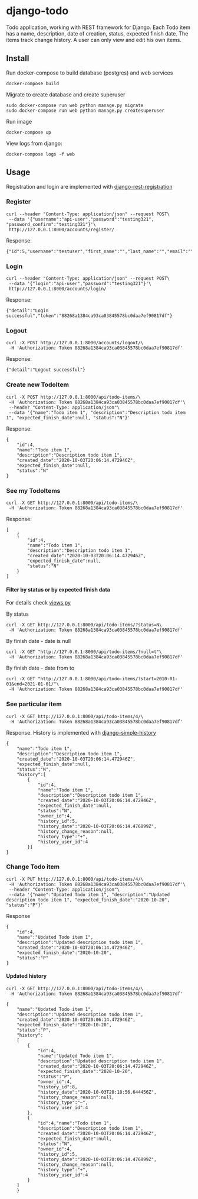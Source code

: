 # django-todo

Todo application, working with REST framework for Django. Each Todo item has a name, description, date of creation, status, expected finish date.
The items track change history. A user can only view and edit his own items.

## Install

Run docker-compose to build database (postgres) and web services
```
docker-compose build
```

Migrate to create database and create superuser

```
sudo docker-compose run web python manage.py migrate
sudo docker-compose run web python manage.py createsuperuser
```

Run image

```
docker-compose up
```

View logs from django:
```
docker-compose logs -f web
```

## Usage

Registration and login are implemented with [django-rest-registration](https://pypi.org/project/django-rest-registration/)

### Register
```
curl --header "Content-Type: application/json" --request POST\
 --data '{"username":"api-user","password":"testing321", "password_confirm":"testing321"}'\
 http://127.0.0.1:8000/accounts/register/
```
Response:
```
{"id":5,"username":"testuser","first_name":"","last_name":"","email":""}
```
### Login

```
curl --header "Content-Type: application/json" --request POST\
 --data '{"login":"api-user","password":"testing321"}'\
 http://127.0.0.1:8000/accounts/login/
```
Response:
```
{"detail":"Login successful","token":"88268a1384ca93ca03845578bc0daa7ef90817df"}
```
### Logout

```
curl -X POST http://127.0.0.1:8000/accounts/logout/\
 -H 'Authorization: Token 88268a1384ca93ca03845578bc0daa7ef90817df'
```
Response:
```
{"detail":"Logout successful"}
```

### Create new TodoItem

```
curl -X POST http://127.0.0.1:8000/api/todo-items/\
 -H 'Authorization: Token 88268a1384ca93ca03845578bc0daa7ef90817df'\
 --header "Content-Type: application/json"\
 --data '{"name":"Todo item 1", "description":"Description todo item 1", "expected_finish_date":null, "status":"N"}'
```
Response:
```
{
    "id":4,
    "name":"Todo item 1",
    "description":"Description todo item 1",
    "created_date":"2020-10-03T20:06:14.472946Z",
    "expected_finish_date":null,
    "status":"N"
}
```

### See my TodoItems

```
curl -X GET http://127.0.0.1:8000/api/todo-items/\
 -H 'Authorization: Token 88268a1384ca93ca03845578bc0daa7ef90817df'
```
Response:
```
[
    {
        "id":4,
        "name":"Todo item 1",
        "description":"Description todo item 1",
        "created_date":"2020-10-03T20:06:14.472946Z",
        "expected_finish_date":null,
        "status":"N"
    }
]
```
#### Filter by status or by expected finish data
For details check [views.py](https://github.com/eximius8/django-todo/blob/master/todoitems/views.py)

By status
```
curl -X GET http://127.0.0.1:8000/api/todo-items/?status=N\
 -H 'Authorization: Token 88268a1384ca93ca03845578bc0daa7ef90817df'
```
By finish date - date is null 
```
curl -X GET "http://127.0.0.1:8000/api/todo-items/?null=t"\
 -H 'Authorization: Token 88268a1384ca93ca03845578bc0daa7ef90817df'
```
By finish date - date from to
```
curl -X GET "http://127.0.0.1:8000/api/todo-items/?start=2010-01-01&end=2021-01-01/"\
 -H 'Authorization: Token 88268a1384ca93ca03845578bc0daa7ef90817df'
```

### See particular item

```
curl -X GET http://127.0.0.1:8000/api/todo-items/4/\
 -H 'Authorization: Token 88268a1384ca93ca03845578bc0daa7ef90817df'
```
Response. History is implemented with [django-simple-history](https://pypi.org/project/django-simple-history/)
```
{
    "name":"Todo item 1",
    "description":"Description todo item 1",
    "created_date":"2020-10-03T20:06:14.472946Z",
    "expected_finish_date":null,
    "status":"N",
    "history":[
        {
            "id":4,
            "name":"Todo item 1",
            "description":"Description todo item 1",
            "created_date":"2020-10-03T20:06:14.472946Z",
            "expected_finish_date":null,
            "status":"N",
            "owner_id":4,
            "history_id":5,
            "history_date":"2020-10-03T20:06:14.476899Z",
            "history_change_reason":null,
            "history_type":"+",
            "history_user_id":4
        }]
}
```
### Change Todo item

```
curl -X PUT http://127.0.0.1:8000/api/todo-items/4/\
 -H 'Authorization: Token 88268a1384ca93ca03845578bc0daa7ef90817df'\
 --header "Content-Type: application/json"\
 --data '{"name":"Updated Todo item 1", "description":"Updated description todo item 1", "expected_finish_date":"2020-10-20", "status":"P"}'
```
Response
```
{
    "id":4,
    "name":"Updated Todo item 1",
    "description":"Updated description todo item 1",
    "created_date":"2020-10-03T20:06:14.472946Z",
    "expected_finish_date":"2020-10-20",
    "status":"P"
}
```

#### Updated history

```
curl -X GET http://127.0.0.1:8000/api/todo-items/4/\
 -H 'Authorization: Token 88268a1384ca93ca03845578bc0daa7ef90817df'
 ```

```
{
    "name":"Updated Todo item 1",
    "description":"Updated description todo item 1",
    "created_date":"2020-10-03T20:06:14.472946Z",
    "expected_finish_date":"2020-10-20",
    "status":"P",
    "history":
    [
        {
            "id":4,
            "name":"Updated Todo item 1",
            "description":"Updated description todo item 1",
            "created_date":"2020-10-03T20:06:14.472946Z",
            "expected_finish_date":"2020-10-20",
            "status":"P",
            "owner_id":4,
            "history_id":8,
            "history_date":"2020-10-03T20:18:56.644456Z",
            "history_change_reason":null,
            "history_type":"~",
            "history_user_id":4
        },
        {
            "id":4,"name":"Todo item 1",
            "description":"Description todo item 1",
            "created_date":"2020-10-03T20:06:14.472946Z",
            "expected_finish_date":null,
            "status":"N",
            "owner_id":4,
            "history_id":5,
            "history_date":"2020-10-03T20:06:14.476899Z",
            "history_change_reason":null,
            "history_type":"+",
            "history_user_id":4
        }
    ]
    }
```